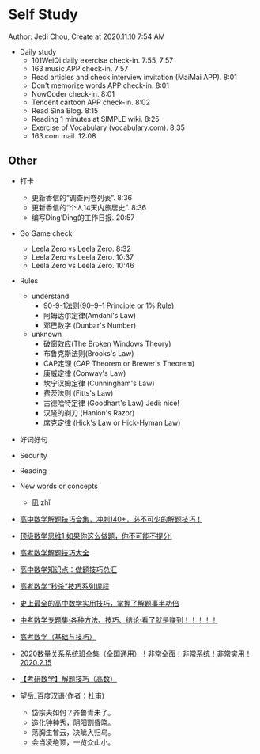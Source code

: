 # Self Study

Author: Jedi Chou, Create at 2020.11.10 7:54 AM

* Daily study
  * 101WeiQi daily exercise check-in. 7:55, 7:57
  * 163 music APP check-in. 7:57
  * Read articles and check interview invitation (MaiMai APP). 8:01
  * Don't memorize words APP check-in. 8:01
  * NowCoder check-in. 8:01
  * Tencent cartoon APP check-in. 8:02
  * Read Sina Blog. 8:15
  * Reading 1 minutes at SIMPLE wiki. 8:25
  * Exercise of Vocabulary (vocabulary.com). 8;35
  * 163.com mail. 12:08

## Other

* 打卡
  * 更新香信的“调查问卷列表”. 8:36
  * 更新香信的“个人14天内旅居史”. 8:36
  * 编写Ding’Ding的工作日报. 20:57

* Go Game check
  * Leela Zero vs Leela Zero. 8:32
  * Leela Zero vs Leela Zero. 10:37
  * Leela Zero vs Leela Zero. 10:46

* Rules
  * understand
    * 90-9-1法则(90–9–1 Principle or 1% Rule)
    * 阿姆达尔定律(Amdahl's Law)
    * 邓巴数字 (Dunbar's Number)
  * unknown
    * 破窗效应(The Broken Windows Theory)
    * 布鲁克斯法则(Brooks's Law)
    * CAP定理 (CAP Theorem or Brewer's Theorem)
    * 康威定律 (Conway's Law)
    * 坎宁汉姆定律 (Cunningham's Law)
    * 费茨法则 (Fitts's Law)
    * 古德哈特定律 (Goodhart's Law) Jedi: nice!
    * 汉隆的剃刀 (Hanlon's Razor)
    * 席克定律 (Hick's Law or Hick-Hyman Law)

* 好词好句
* Security
* Reading
* New words or concepts
  * 凪 zhǐ

* [高中数学解题技巧合集，冲刺140+，必不可少的解题技巧！](https://www.bilibili.com/video/BV1E7411S7Zj?from=search&seid=10119785838133684638)
* [顶级数学思维1 如果你这么做题，你不可能不提分!](https://www.bilibili.com/video/BV1p7411f7yA?from=search&seid=10119785838133684638)
* [高考数学解题技巧大全](https://www.bilibili.com/video/BV1nW411w7yE?from=search&seid=10119785838133684638)
* [高中数学知识点：做题技巧总汇](https://www.bilibili.com/video/BV11b411M7cW?from=search&seid=10119785838133684638)
* [高考数学“秒杀”技巧系列课程](https://www.bilibili.com/video/BV1dt411s7u7?from=search&seid=10119785838133684638)
* [史上最全的高中数学实用技巧，掌握了解题事半功倍](https://www.bilibili.com/video/BV1yJ41147Bw?from=search&seid=10119785838133684638)
* [中考数学专题集·各种方法、技巧、结论·看了就是赚到！！！！！](https://www.bilibili.com/video/BV1Yf4y1U7jh?from=search&seid=10119785838133684638)
* [高考数学（基础与技巧）](https://www.bilibili.com/video/BV1Ct41177E3?from=search&seid=10119785838133684638)
* [2020数量关系系统班全集（全国通用）！非常全面！非常系统！非常实用！2020.2.15](https://www.bilibili.com/video/BV19741147rq?from=search&seid=10119785838133684638)
* [【考研数学】解题技巧（高数）](https://www.bilibili.com/video/BV1st411G7VF?from=search&seid=10119785838133684638)

* 望岳_百度汉语(作者：杜甫)
  * 岱宗夫如何？齐鲁青未了。
  * 造化钟神秀，阴阳割昏晓。
  * 荡胸生曾云，决眦入归鸟。
  * 会当凌绝顶，一览众山小。
